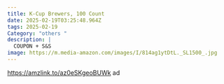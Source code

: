 ```yaml
---
title: K-Cup Brewers, 100 Count
date: 2025-02-19T03:25:48.964Z
tags: 2025-02-19
Category: "others "
description: |
  COUPON + S&S
image: https://m.media-amazon.com/images/I/814ag1ytDtL._SL1500_.jpg
---
```

https://amzlink.to/az0eSKgeoBUWk   ad